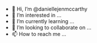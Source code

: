 - 👋 Hi, I’m @daniellejenmccarthy
- 👀 I’m interested in ...
- 🌱 I’m currently learning ...
- 💞️ I’m looking to collaborate on ...
- 📫 How to reach me ...

<!---
daniellejenmccarthy/daniellejenmccarthy is a ✨ special ✨ repository because its `README.md` (this file) appears on your GitHub profile.
You can click the Preview link to take a look at your changes.
--->
